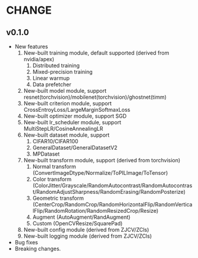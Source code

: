 # CHANGE

## v0.1.0

* New features
    1. New-built training module, default supported (derived from nvidia/apex)
       1. Distributed training 
       2. Mixed-precision training
       3. Linear warmup
       4. Data prefetcher
    2. New-built model module, support resnet(torchvision)/mobilenet(torchvision)/ghostnet(timm)
    3. New-built criterion module, support CrossEntroyLoss/LargeMarginSoftmaxLoss
    4. New-built optimizer module, support SGD
    5. New-built lr_scheduler module, support MultiStepLR/CosineAnnealingLR
    6. New-built dataset module, support
       1. CIFAR10/CIFAR100
       2. GeneralDataset/GeneralDatasetV2
       3. MPDataset
    7. New-built transform module, support (derived from torchvision)
       1. Normal transform (ConvertImageDtype/Normalize/ToPILImage/ToTensor)
       2. Color transform (ColorJitter/Grayscale/RandomAutocontrast/RandomAutocontrast/RandomAdjustSharpness/RandomErasing/RandomPosterize)
       3. Geometric transform (CenterCrop/RandomCrop/RandomHorizontalFlip/RandomVerticalFlip/RandomRotation/RandomResizedCrop/Resize)
       4. Augment (AutoAugment/RandAugment)
       5. Custom (OpenCVResize/SquarePad)
    8. New-built config module (derived from ZJCV/ZCls)
    9. New-built logging module (derived from ZJCV/ZCls)
* Bug fixes
* Breaking changes.
